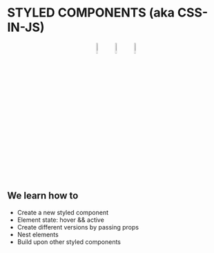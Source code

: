 # STYLED COMPONENTS (aka CSS-IN-JS)

<p align="center">
  <img src="https://user-images.githubusercontent.com/31222514/149813532-e214a55c-9b91-4b71-bb17-0dcf18903f7a.png" width="8%" alt="CSS logo">
  <img src="https://upload.wikimedia.org/wikipedia/commons/thumb/f/f1/Heart_coraz%C3%B3n.svg/2048px-Heart_coraz%C3%B3n.svg.png" width="8%" alt="Heart">
    <img src="https://user-images.githubusercontent.com/31222514/149812547-405716a0-b974-4da4-b749-f2b4a8adc1d8.png" width="8%" alt="Javascript logo">
</p>

## We learn how to

- Create a new styled component
- Element state: hover && active
- Create different versions by passing props
- Nest elements
- Build upon other styled components
